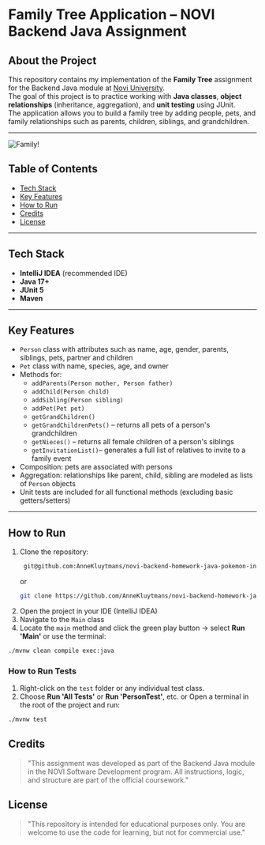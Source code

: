 # Family Tree Application – NOVI Backend Java Assignment

## About the Project

This repository contains my implementation of the **Family Tree** assignment for the Backend Java module at [Novi University](https://www.novi.nl).  
The goal of this project is to practice working with **Java classes**, **object relationships** (inheritance, aggregation), and **unit testing** using JUnit.  
The application allows you to build a family tree by adding people, pets, and family relationships such as parents, children, siblings, and grandchildren.

---

![Family!](./assets/Family.JPG)

## Table of Contents

- [Tech Stack](#tech-stack)
- [Key Features](#key-features)
- [How to Run](#how-to-run)
- [Credits](#credits)
- [License](#license)

---

## Tech Stack

- **IntelliJ IDEA** (recommended IDE)
- **Java 17+**
- **JUnit 5**
- **Maven**

---

## Key Features

- `Person` class with attributes such as name, age, gender, parents, siblings, pets, partner and children
- `Pet` class with name, species, age, and owner
- Methods for:
    - `addParents(Person mother, Person father)`
    - `addChild(Person child)`
    - `addSibling(Person sibling)`
    - `addPet(Pet pet)`
    - `getGrandChildren()`
    - `getGrandChildrenPets()` – returns all pets of a person's grandchildren 
    - `getNieces()` – returns all female children of a person's siblings 
    - `getInvitationList()`– generates a full list of relatives to invite to a family event
- Composition: pets are associated with persons
- Aggregation: relationships like parent, child, sibling are modeled as lists of `Person` objects
- Unit tests are included for all functional methods (excluding basic getters/setters)

---

## How to Run

1. Clone the repository:
   ```bash
    git@github.com:AnneKluytmans/novi-backend-homework-java-pokemon-interfaces.git
    ```
   or
    ```bash
    git clone https://github.com/AnneKluytmans/novi-backend-homework-java-pokemon-interfaces.git 
    ```
2. Open the project in your IDE (IntelliJ IDEA)
3. Navigate to the `Main` class
4. Locate the `main` method and click the green play button → select **Run 'Main'** or use the terminal:
```bash
./mvnw clean compile exec:java
```

### How to Run Tests

1. Right-click on the `test` folder or any individual test class.
2. Choose **Run 'All Tests'** or **Run 'PersonTest'**, etc.
   or
   Open a terminal in the root of the project and run:
```bash
./mvnw test
```

## Credits
> "This assignment was developed as part of the Backend Java module in the NOVI Software Development program. All instructions, logic, and structure are part of the official coursework."

## License
> "This repository is intended for educational purposes only. You are welcome to use the code for learning, but not for commercial use."